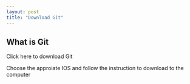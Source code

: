 ```yaml
---
layout: post
title: "Download Git"
---
```

<html>
  <h2>What is Git</h2>


<p>Click here to download Git</p>

<p>Choose the approiate IOS and follow the instruction to download to the computer<p>
